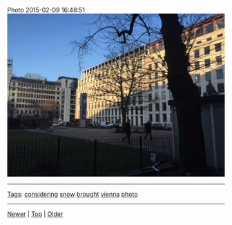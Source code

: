 <!--
title: Photo 2015-02-09 16
date: 2020-06-28T14:55:35.475Z
tags: considering, snow, brought, vienna, photo
-->








Photo 2015-02-09 16:48:51
![](110548166627-0.jpg)

<!--BOTTOM-POST-NAVIGATION-->
---

[Tags](tags.md): [considering](tag-considering.md) [snow](tag-snow.md) [brought](tag-brought.md) [vienna](tag-vienna.md) [photo](tag-photo.md)

---

[Newer](110280866637.md) | [Top](index.md) | [Older](110554854782.md)